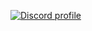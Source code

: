 [![Discord profile](https://discord.c99.nl/widget/theme-3/852751562677157920.png)](https://discord.com/users/852751562677157920)
